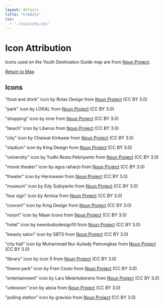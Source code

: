 ```yaml
---
layout: default
title: "Credits"
css: 
  - './css/site.css'
---
```


# Icon Attribution

Icons used on the Youth Destination Guide map are from <a href="https://thenounproject.com/" target="_blank">Noun Project</a>.

<a href="/">Return to Map</a>

## Icons

"food and drink" icon by Rolas Design from <a href="https://thenounproject.com/browse/icons/term/food-and-drink/" target="_blank" title="Food and Drink Icons">Noun Project</a> (CC BY 3.0)

"park" icon by LOKAL from <a href="https://thenounproject.com/browse/icons/term/park/" target="_blank" title="Park Icons">Noun Project</a> (CC BY 3.0)

"shopping" icon by nine from <a href="https://thenounproject.com/browse/icons/term/shopping/" target="_blank" title="shopping Icons">Noun Project</a> (CC BY 3.0)

"beach" icon by Liberus from <a href="https://thenounproject.com/browse/icons/term/beach/" target="_blank" title="beach Icons">Noun Project</a> (CC BY 3.0)

"city" icon by Chaiwat Kinkaew from <a href="https://thenounproject.com/browse/icons/term/city/" target="_blank" title="City Icons">Noun Project</a> (CC BY 3.0)

"stadium" icon by Kmg Design from <a href="https://thenounproject.com/browse/icons/term/stadium/" target="_blank" title="stadium Icons">Noun Project</a> (CC BY 3.0)

"university" icon by Yudhi Restu Pebriyanto from <a href="https://thenounproject.com/browse/icons/term/university/" target="_blank" title="university Icons">Noun Project</a> (CC BY 3.0)

"movie theater" icon by agus raharjo from <a href="https://thenounproject.com/browse/icons/term/movie-theater/" target="_blank" title="movie theater Icons">Noun Project</a> (CC BY 3.0)

"theater" icon by Hermawan from <a href="https://thenounproject.com/browse/icons/term/theater/" target="_blank" title="Theater Icons">Noun Project</a> (CC BY 3.0)

"museum" icon by Edy Subiyanto from <a href="https://thenounproject.com/browse/icons/term/museum/" target="_blank" title="Museum Icons">Noun Project</a> (CC BY 3.0)

"bus sign" icon by Annisa from <a href="https://thenounproject.com/browse/icons/term/bus-sign/" target="_blank" title="Bus Sign Icons">Noun Project</a> (CC BY 3.0)

"concert" icon by Kmg Design from <a href="https://thenounproject.com/browse/icons/term/concert/" target="_blank" title="concert Icons">Noun Project</a> (CC BY 3.0)

"resort" icon by Maan Icons from <a href="https://thenounproject.com/browse/icons/term/resort/" target="_blank" title="Resort Icons">Noun Project</a> (CC BY 3.0)

"hotel" icon by newstudiodesign10 from <a href="https://thenounproject.com/browse/icons/term/hotel/" target="_blank" title="Hotel Icons">Noun Project</a> (CC BY 3.0)

"beauty salon" icon by SBTS from <a href="https://thenounproject.com/browse/icons/term/beauty-salon/" target="_blank" title="Beauty Salon Icons">Noun Project</a> (CC BY 3.0)

"city hall" icon by Muhammad Nur Auliady Pamungkas from <a href="https://thenounproject.com/browse/icons/term/city-hall/" target="_blank" title="city hall Icons">Noun Project</a> (CC BY 3.0)

"library" icon by icon 5 from <a href="https://thenounproject.com/browse/icons/term/library/" target="_blank" title="Library Icons">Noun Project</a> (CC BY 3.0)

"theme park" icon by Fran Couto from <a href="https://thenounproject.com/browse/icons/term/theme-park/" target="_blank" title="theme park Icons">Noun Project</a> (CC BY 3.0)

"entertainment" icon by Lars Meiertoberens from <a href="https://thenounproject.com/browse/icons/term/entertainment/" target="_blank" title="entertainment Icons">Noun Project</a> (CC BY 3.0)

"unknown" icon by alexa from <a href="https://thenounproject.com/browse/icons/term/unknown/" target="_blank" title="unknown Icons">Noun Project</a> (CC BY 3.0)

"polling station" icon by gravisio from <a href="https://thenounproject.com/browse/icons/term/polling-station/" target="_blank" title="Polling Station Icons">Noun Project</a> (CC BY 3.0)